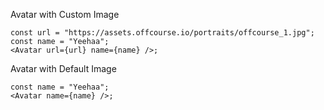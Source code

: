 Avatar with Custom Image

```react
const url = "https://assets.offcourse.io/portraits/offcourse_1.jpg";
const name = "Yeehaa";
<Avatar url={url} name={name} />;
```

Avatar with Default Image

```react
const name = "Yeehaa";
<Avatar name={name} />;
```
